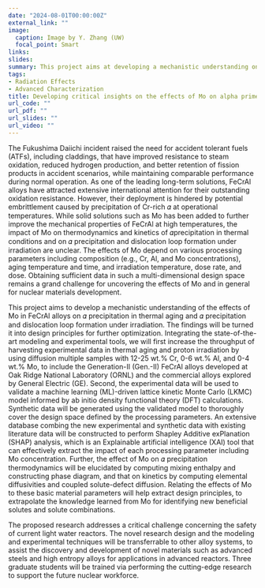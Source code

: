 ```yaml
---
date: "2024-08-01T00:00:00Z"
external_link: ""
image:
  caption: Image by Y. Zhang (UW)
  focal_point: Smart
links:
slides: 
summary: This project aims at developing a mechanistic understanding on the effects of Mo on α' precipitation and dislocation loop formation in FeCrAl alloys in thermal and irradiation conditions and turns it into a set of design principles guiding further optimization, by integrating atomistic simulations, CALPHAD modeling, thermal aging, proton irradiation, and advanced characterization. The material discoveries will be generalized to other solutes other than Mo.
tags:
- Radiation Effects
- Advanced Characterization
title: Developing critical insights on the effects of Mo on alpha prime precipitation and dislocation loop formation in FeCrAl alloys
url_code: ""
url_pdf: ""
url_slides: ""
url_video: ""
---
```


The Fukushima Daiichi incident raised the need for accident tolerant fuels (ATFs), including claddings, that have improved resistance to steam oxidation, reduced hydrogen production, and better retention of fission products in accident scenarios, while maintaining comparable performance during normal operation. As one of the leading long-term solutions, FeCrAl alloys have attracted extensive international attention for their outstanding oxidation resistance. However, their deployment is hindered by potential embrittlement caused by precipitation of Cr-rich 𝛼 at operational temperatures. While solid solutions such as Mo has been added to further improve the mechanical properties of FeCrAl at high temperatures, the impact of Mo on thermodynamics and kinetics of 𝛼precipitation in thermal conditions and on 𝛼 precipitation and dislocation loop formation under irradiation are unclear. The effects of Mo depend on various processing parameters including composition (e.g., Cr, Al, and Mo concentrations), aging temperature and time, and irradiation temperature, dose rate, and dose. Obtaining sufficient data in such a multi-dimensional design space remains a grand challenge for uncovering the effects of Mo and in general for nuclear materials development. 

This project aims to develop a mechanistic understanding of the effects of Mo in FeCrAl alloys on 𝛼 precipitation in thermal aging and 𝛼 precipitation and dislocation loop formation under irradiation. The findings will be turned it into design principles for further optimization. Integrating the state-of-the-art modeling and experimental tools, we will first increase the throughput of harvesting experimental data in thermal aging and proton irradiation by using diffusion multiple samples with 12-25 wt.% Cr, 0-6 wt.% Al, and 0-4 wt.% Mo, to include the Generation-II (Gen.-II) FeCrAl alloys developed at Oak Ridge National Laboratory (ORNL) and the commercial alloys explored by General Electric (GE). Second, the experimental data will be used to validate a machine learning (ML)-driven lattice kinetic Monte Carlo (LKMC) model informed by ab initio density functional theory (DFT) calculations. Synthetic data will be generated using the validated model to thoroughly cover the design space defined by the processing parameters. An extensive database combing the new experimental and synthetic data with existing literature data will be constructed to perform Shapley Additive exPlanation (SHAP) analysis, which is an Explainable artificial intelligence (XAI) tool that can effectively extract the impact of each processing parameter including Mo concentration. Further, the effect of Mo on 𝛼 precipitation thermodynamics will be elucidated by computing mixing enthalpy and constructing phase diagram, and that on kinetics by computing elemental diffusivities and coupled solute-defect diffusion. Relating the effects of Mo to these basic material parameters will help extract design principles, to extrapolate the knowledge learned from Mo for identifying new beneficial solutes and solute combinations.   

The proposed research addresses a critical challenge concerning the safety of current light water reactors. The novel research design and the modeling and experimental techniques will be transferrable to other alloy systems, to assist the discovery and development of novel materials such as advanced steels and high entropy alloys for applications in advanced reactors. Three graduate students will be trained via performing the cutting-edge research to support the future nuclear workforce.  